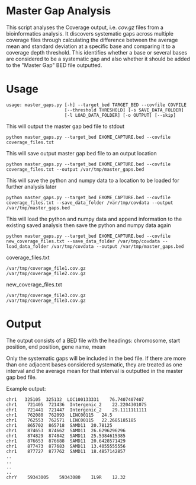 Master Gap Analysis
=======================

This script analyses the Coverage output, i.e. *cov.gz* files from a bioinformatics analysis.
It discovers systematic gaps across multiple coverage files through calculating the difference
between the average mean and standard deviation at a specific base and comparing it to a 
coverage depth threshold. This identifies whether a base or several bases are considered to be 
a systematic gap and also whether it should be added to the "Master Gap" BED file outputted.

Usage
=======================
```
usage: master_gaps.py [-h] --target_bed TARGET_BED --covfile COVFILE
                      [--threshold THRESHOLD] [-s SAVE_DATA_FOLDER]
                      [-l LOAD_DATA_FOLDER] [-o OUTPUT] [--skip]
```

This will output the master gap bed file to stdout 
```
python master_gaps.py --target_bed EXOME_CAPTURE.bed --covfile coverage_files.txt  
```

This will save output master gap bed file to an output location
```
python master_gaps.py --target_bed EXOME_CAPTURE.bed --covfile coverage_files.txt --output /var/tmp/master_gaps.bed
```

This will save the python and numpy data to a location to be loaded for further analysis later
```
python master_gaps.py --target_bed EXOME_CAPTURE.bed --covfile coverage_files.txt --save_data_folder /var/tmp/covdata --output /var/tmp/master_gaps.bed
```

This will load the python and numpy data and append information to the existing saved analysis then save the python and numpy data again
```
python master_gaps.py --target_bed EXOME_CAPTURE.bed --covfile new_coverage_files.txt --save_data_folder /var/tmp/covdata --load_data_folder /var/tmp/covdata --output /var/tmp/master_gaps.bed
```

coverage_files.txt
```
/var/tmp/coverage_file1.cov.gz
/var/tmp/coverage_file2.cov.gz
```

new_coverage_files.txt
```
/var/tmp/coverage_file3.cov.gz
/var/tmp/coverage_file3.cov.gz
```

Output
=======================
The output consists of a BED file with the headings:
chromosome, start position, end position, gene name, mean

Only the systematic gaps will be included in the bed file. 
If there are more than one adjacent bases considered systematic, they are treated as one
interval and the average mean for that interval is outputted in the master gap bed file.

Example output: 
```
chr1   325105  325132  LOC100133331    76.7407407407
chr1    721405  721436  Intergenic_2    22.2204301075
chr1    721441  721447  Intergenic_2    29.1111111111
chr1    762080  762093  LINC00115   24.5
chr1    762553  762571  LINC00115   22.2685185185
chr1    865702  865718  SAMD11  20.78125
chr1    874653  874662  SAMD11  26.6296296296
chr1    874829  874842  SAMD11  25.5384615385
chr1    876653  876688  SAMD11  20.6428571429
chr1    877473  877683  SAMD11  13.4055555556
chr1    877727  877762  SAMD11  18.4857142857
..
..
..
..
chrY    59343005    59343080    IL9R    12.32
```

